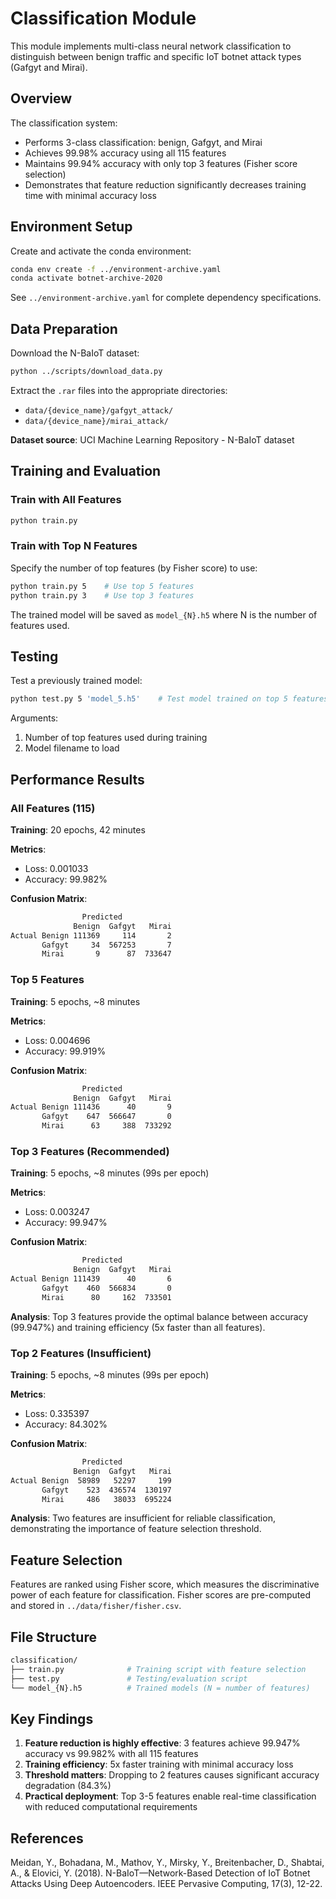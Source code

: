 # Classification Module

This module implements multi-class neural network classification to distinguish between benign traffic and specific IoT botnet attack types (Gafgyt and Mirai).

## Overview

The classification system:

- Performs 3-class classification: benign, Gafgyt, and Mirai
- Achieves 99.98% accuracy using all 115 features
- Maintains 99.94% accuracy with only top 3 features (Fisher score selection)
- Demonstrates that feature reduction significantly decreases training time with minimal accuracy loss

## Environment Setup

Create and activate the conda environment:

```bash
conda env create -f ../environment-archive.yaml
conda activate botnet-archive-2020
```

See `../environment-archive.yaml` for complete dependency specifications.

## Data Preparation

Download the N-BaIoT dataset:

```bash
python ../scripts/download_data.py
```

Extract the `.rar` files into the appropriate directories:

- `data/{device_name}/gafgyt_attack/`
- `data/{device_name}/mirai_attack/`

**Dataset source**: UCI Machine Learning Repository - N-BaIoT dataset

## Training and Evaluation

### Train with All Features

```bash
python train.py
```

### Train with Top N Features

Specify the number of top features (by Fisher score) to use:

```bash
python train.py 5    # Use top 5 features
python train.py 3    # Use top 3 features
```

The trained model will be saved as `model_{N}.h5` where N is the number of features used.

## Testing

Test a previously trained model:

```bash
python test.py 5 'model_5.h5'    # Test model trained on top 5 features
```

Arguments:

1. Number of top features used during training
2. Model filename to load

## Performance Results

### All Features (115)

**Training**: 20 epochs, 42 minutes

**Metrics**:

- Loss: 0.001033
- Accuracy: 99.982%

**Confusion Matrix**:

```bash
                Predicted
              Benign  Gafgyt   Mirai
Actual Benign 111369     114       2
       Gafgyt     34  567253       7
       Mirai       9      87  733647
```

### Top 5 Features

**Training**: 5 epochs, ~8 minutes

**Metrics**:

- Loss: 0.004696
- Accuracy: 99.919%

**Confusion Matrix**:

```bash
                Predicted
              Benign  Gafgyt   Mirai
Actual Benign 111436      40       9
       Gafgyt    647  566647       0
       Mirai      63     388  733292
```

### Top 3 Features (Recommended)

**Training**: 5 epochs, ~8 minutes (99s per epoch)

**Metrics**:

- Loss: 0.003247
- Accuracy: 99.947%

**Confusion Matrix**:

```bash
                Predicted
              Benign  Gafgyt   Mirai
Actual Benign 111439      40       6
       Gafgyt    460  566834       0
       Mirai      80     162  733501
```

**Analysis**: Top 3 features provide the optimal balance between accuracy (99.947%) and training efficiency (5x faster than all features).

### Top 2 Features (Insufficient)

**Training**: 5 epochs, ~8 minutes (99s per epoch)

**Metrics**:

- Loss: 0.335397
- Accuracy: 84.302%

**Confusion Matrix**:

```bash
                Predicted
              Benign  Gafgyt   Mirai
Actual Benign  58989   52297     199
       Gafgyt    523  436574  130197
       Mirai     486   38033  695224
```

**Analysis**: Two features are insufficient for reliable classification, demonstrating the importance of feature selection threshold.

## Feature Selection

Features are ranked using Fisher score, which measures the discriminative power of each feature for classification. Fisher scores are pre-computed and stored in `../data/fisher/fisher.csv`.

## File Structure

```bash
classification/
├── train.py              # Training script with feature selection
├── test.py               # Testing/evaluation script
└── model_{N}.h5          # Trained models (N = number of features)
```

## Key Findings

1. **Feature reduction is highly effective**: 3 features achieve 99.947% accuracy vs 99.982% with all 115 features
2. **Training efficiency**: 5x faster training with minimal accuracy loss
3. **Threshold matters**: Dropping to 2 features causes significant accuracy degradation (84.3%)
4. **Practical deployment**: Top 3-5 features enable real-time classification with reduced computational requirements

## References

Meidan, Y., Bohadana, M., Mathov, Y., Mirsky, Y., Breitenbacher, D., Shabtai, A., & Elovici, Y. (2018). N-BaIoT—Network-Based Detection of IoT Botnet Attacks Using Deep Autoencoders. IEEE Pervasive Computing, 17(3), 12-22.
